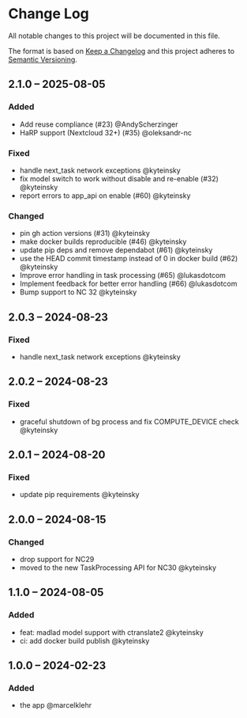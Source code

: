 <!--
  - SPDX-FileCopyrightText: 2024 Nextcloud GmbH and Nextcloud contributors
  - SPDX-License-Identifier: MIT
-->
# Change Log
All notable changes to this project will be documented in this file.

The format is based on [Keep a Changelog](http://keepachangelog.com/)
and this project adheres to [Semantic Versioning](http://semver.org/).

## 2.1.0 – 2025-08-05
### Added
- Add reuse compliance (#23) @AndyScherzinger
- HaRP support (Nextcloud 32+) (#35) @oleksandr-nc

### Fixed
- handle next_task network exceptions @kyteinsky
- fix model switch to work without disable and re-enable (#32) @kyteinsky
- report errors to app_api on enable (#60) @kyteinsky

### Changed
- pin gh action versions (#31) @kyteinsky
- make docker builds reproducible (#46) @kyteinsky
- update pip deps and remove dependabot (#61) @kyteinsky
- use the HEAD commit timestamp instead of 0 in docker build (#62) @kyteinsky
- Improve error handling in task processing (#65) @lukasdotcom
- Implement feedback for better error handling (#66) @lukasdotcom
- Bump support to NC 32 @kyteinsky


## 2.0.3 – 2024-08-23
### Fixed
- handle next_task network exceptions @kyteinsky

## 2.0.2 – 2024-08-23
### Fixed
- graceful shutdown of bg process and fix COMPUTE_DEVICE check @kyteinsky

## 2.0.1 – 2024-08-20
### Fixed
- update pip requirements @kyteinsky

## 2.0.0 – 2024-08-15
### Changed
- drop support for NC29
- moved to the new TaskProcessing API for NC30 @kyteinsky

## 1.1.0 – 2024-08-05
### Added
- feat: madlad model support with ctranslate2 @kyteinsky
- ci: add docker build publish @kyteinsky


## 1.0.0 – 2024-02-23
### Added
* the app @marcelklehr
